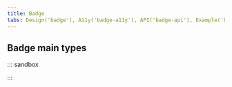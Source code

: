 ```yaml
---
title: Badge
tabs: Design('badge'), A11y('badge-a11y'), API('badge-api'), Example('badge-code'), Changelog('badge-changelog')
---
```


## Badge main types

::: sandbox

<script lang="tsx">
  export Demo from './examples/badge_main_types.tsx';
</script>

:::
